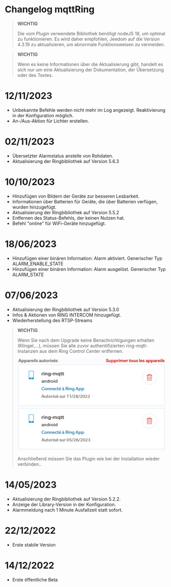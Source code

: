 # Changelog mqttRing

>**WICHTIG**
>
>Die vom Plugin verwendete Bibliothek benötigt nodeJS 18, um optimal zu funktionieren.
>Es wird daher empfohlen, Jeedom auf die Version 4.3.19 zu aktualisieren, um abnormale Funktionsweisen zu vermeiden.

>**WICHTIG**
>
>Wenn es keine Informationen über die Aktualisierung gibt, handelt es sich nur um eine Aktualisierung der Dokumentation, der Übersetzung oder des Textes.

# 12/11/2023
- Unbekannte Befehle werden nicht mehr im Log angezeigt. Reaktivierung in der Konfiguration möglich.
- An-/Aus-Aktion für Lichter erstellen.

# 02/11/2023
- Übersetzter Alarmstatus anstelle von Rohdaten.
- Aktualisierung der Ringbibliothek auf Version 5.6.3

# 10/10/2023
- Hinzufügen von Bildern der Geräte zur besseren Lesbarkeit.
- Informationen über Batterien für Geräte, die über Batterien verfügen, wurden hinzugefügt.
- Aktualisierung der Ringbibliothek auf Version 5.5.2
- Entfernen des Status-Befehls, der keinen Nutzen hat.
- Befehl "online" für WiFi-Geräte hinzugefügt.

# 18/06/2023
- Hinzufügen einer binären Information: Alarm aktiviert. Generischer Typ ALARM_ENABLE_STATE
- Hinzufügen einer binären Information: Alarm ausgelöst. Generischer Typ ALARM_STATE

# 07/06/2023
- Aktualisierung der Ringbibliothek auf Version 5.3.0
- Infos & Aktionen von RING INTERCOM hinzugefügt.
- Wiederherstellung des RTSP-Streams

>**WICHTIG**
>
>Wenn Sie nach dem Upgrade keine Benachrichtigungen erhalten (Klingel,...),
>müssen Sie alle zuvor authentifizierten ring-mqtt-Instanzen aus dem Ring Control Center entfernen.
>
>![RingControlCenter](../images/retrait_appareils.png)
>
>Anschließend müssen Sie das Plugin wie bei der Installation wieder verbinden..

# 14/05/2023
- Aktualisierung der Ringbibliothek auf Version 5.2.2.
- Anzeige der Library-Version in der Konfiguration.
- Alarmmeldung nach 1 Minute Ausfallzeit statt sofort.

# 22/12/2022
- Erste stabile Version

# 14/12/2022
- Erste öffentliche Beta
